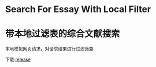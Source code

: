 # Search For Essay With Local Filter
# 带本地过滤表的综合文献搜索
本地模拟网页请求，对请求结果进行过滤筛查

下载:[release](https://github.com/lincode7/search-for-essay-with-local-filter/releases)
